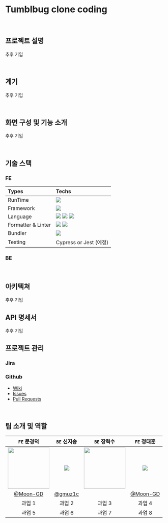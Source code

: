 # Tumblbug clone coding

<br>

## 프로젝트 설명
추후 기입

<br>

## 계기
추후 기입

<br>

## 화면 구성 및 기능 소개
추후 기입

<br>

<!-- 기술 스택 및 정보는 https://simpleicons.org/ 찾으세요! -->
## 기술 스택
### FE

<!-- 
:-- 테이블 좌측 정렬
:-: 테이블 중앙 정렬
--: 테이블 우측 정렬
-->
|Types|Techs|
|:-|:-|
|RunTime|<img src="https://img.shields.io/badge/Node.js-339933?style=flat&logo=Node.js&logoColor=white"/>|
|Framework|<img src="https://img.shields.io/badge/React-61DAFB?style=flat&logo=React&logoColor=white"/>|
|Language|<img src="https://img.shields.io/badge/TypeScript-3178C6?style=flat&logo=TypeScript&logoColor=white"/> <img src="https://img.shields.io/badge/JavaScript-F7DF1E?style=flat&logo=JavaScript&logoColor=white"/> <img src="https://img.shields.io/badge/Sass-CC6699?style=flat&logo=Sass&logoColor=white"/>|
|Formatter & Linter|<img src="https://img.shields.io/badge/ESLint-4B32C3?style=flat&logo=ESLint&logoColor=white"/> <img src="https://img.shields.io/badge/Prettier-F7B93E?style=flat&logo=Prettier&logoColor=white"/>|
|Bundler|<img src="https://img.shields.io/badge/Webpack-8DD6F9?style=flat&logo=Webpack&logoColor=white"/>|
|Testing|Cypress or Jest (예정)|

### BE
<br>

## 아키텍쳐
추후 기입
<br>

## API 명세서
추후 기입
<br>

## 프로젝트 관리
### Jira
### Github
- [Wiki](https://github.com/Start-as-Web-Developers/tumblbug-clone-coding/wiki)
- [Issues](https://github.com/Start-as-Web-Developers/tumblbug-clone-coding/issues)
- [Pull Requests](https://github.com/Start-as-Web-Developers/tumblbug-clone-coding/pulls)

<br>

## 팀 소개 및 역할
|```FE``` 문경덕|```BE``` 신지송|```BE``` 장혁수|```FE``` 정태훈|
|:-:|:-:|:-:|:-:|
|<img src="https://user-images.githubusercontent.com/74173976/216749372-fe3715b9-9249-4e89-b43b-3bf8198c9b0b.png" width=130>|<img src="https://user-images.githubusercontent.com/76612738/227775954-b5469ce3-c92d-4b12-a186-5a20547dabbe.png"/>|<img src="https://user-images.githubusercontent.com/74173976/216749372-fe3715b9-9249-4e89-b43b-3bf8198c9b0b.png" width=130>|<img src="https://user-images.githubusercontent.com/76612738/227775954-b5469ce3-c92d-4b12-a186-5a20547dabbe.png"/>|
|[@Moon-GD](https://github.com/Moon-GD)|[@gmuz1c](https://github.com/shin-jisong)||[@Moon-GD](https://github.com/Moon-GD)|[@hoonystory98](https://github.com/hoonystory98)|
|과업 1|과업 2|과업 3|과업 4|
|과업 5|과업 6|과업 7|과업 8|
